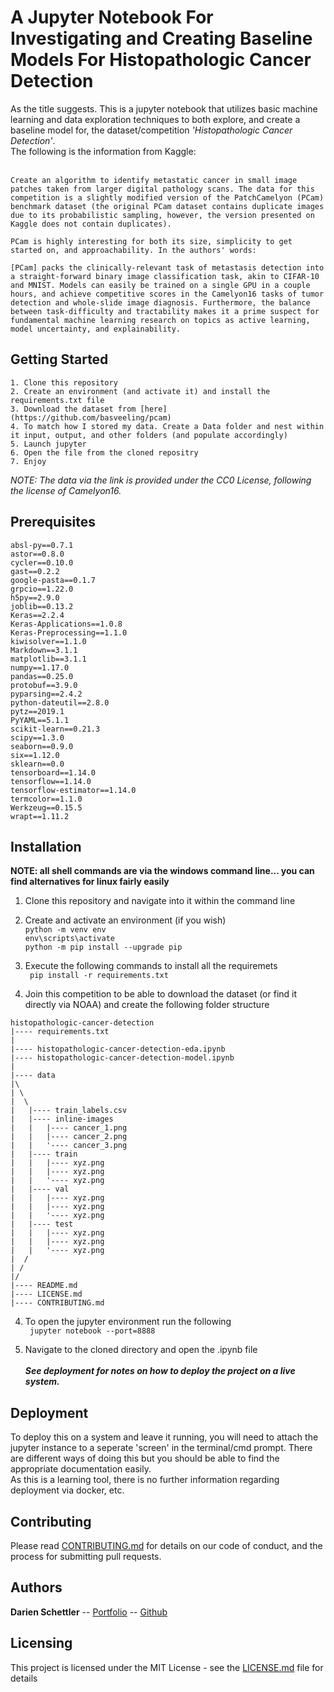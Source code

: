 # A Jupyter Notebook For Investigating and Creating Baseline Models For Histopathologic Cancer Detection

As the title suggests. This is a jupyter notebook that utilizes basic machine learning and data exploration techniques to both explore, and create a baseline model for, the dataset/competition *'Histopathologic Cancer Detection'*. <br>The following is the information from Kaggle:<br><br>

```
Create an algorithm to identify metastatic cancer in small image patches taken from larger digital pathology scans. The data for this competition is a slightly modified version of the PatchCamelyon (PCam) benchmark dataset (the original PCam dataset contains duplicate images due to its probabilistic sampling, however, the version presented on Kaggle does not contain duplicates).

PCam is highly interesting for both its size, simplicity to get started on, and approachability. In the authors' words:

[PCam] packs the clinically-relevant task of metastasis detection into a straight-forward binary image classification task, akin to CIFAR-10 and MNIST. Models can easily be trained on a single GPU in a couple hours, and achieve competitive scores in the Camelyon16 tasks of tumor detection and whole-slide image diagnosis. Furthermore, the balance between task-difficulty and tractability makes it a prime suspect for fundamental machine learning research on topics as active learning, model uncertainty, and explainability.
```

## Getting Started

```
1. Clone this repository
2. Create an environment (and activate it) and install the requirements.txt file
3. Download the dataset from [here](https://github.com/basveeling/pcam)
4. To match how I stored my data. Create a Data folder and nest within it input, output, and other folders (and populate accordingly)
5. Launch jupyter
6. Open the file from the cloned repositry
7. Enjoy
```

*NOTE: The data via the link is provided under the CC0 License, following the license of Camelyon16.*


## Prerequisites

```
absl-py==0.7.1
astor==0.8.0
cycler==0.10.0
gast==0.2.2
google-pasta==0.1.7
grpcio==1.22.0
h5py==2.9.0
joblib==0.13.2
Keras==2.2.4
Keras-Applications==1.0.8
Keras-Preprocessing==1.1.0
kiwisolver==1.1.0
Markdown==3.1.1
matplotlib==3.1.1
numpy==1.17.0
pandas==0.25.0
protobuf==3.9.0
pyparsing==2.4.2
python-dateutil==2.8.0
pytz==2019.1
PyYAML==5.1.1
scikit-learn==0.21.3
scipy==1.3.0
seaborn==0.9.0
six==1.12.0
sklearn==0.0
tensorboard==1.14.0
tensorflow==1.14.0
tensorflow-estimator==1.14.0
termcolor==1.1.0
Werkzeug==0.15.5
wrapt==1.11.2
```

## Installation
**NOTE: all shell commands are via the windows command line... you can find alternatives for linux fairly easily**

1. Clone this repository and navigate into it within the command line

2. Create and activate an environment (if you wish)<br>
` python -m venv env `<br>
` env\scripts\activate `<br>
` python -m pip install --upgrade pip `<br>

3. Execute the following commands to install all the requiremets<br>
` pip install -r requirements.txt`<br>

4. Join this competition to be able to download the dataset (or find it directly via NOAA) and create the following folder structure<br>
```
histopathologic-cancer-detection
|---- requirements.txt
|
|---- histopathologic-cancer-detection-eda.ipynb
|---- histopathologic-cancer-detection-model.ipynb
|
|---- data
|\
| \
|  \
|   |---- train_labels.csv
|   |---- inline-images
|   |   |---- cancer_1.png
|   |   |---- cancer_2.png
|   |   '---- cancer_3.png
|   |---- train
|   |   |---- xyz.png
|   |   |---- xyz.png
|   |   '---- xyz.png
|   |---- val
|   |   |---- xyz.png
|   |   |---- xyz.png
|   |   '---- xyz.png
|   |---- test
|   |   |---- xyz.png
|   |   |---- xyz.png
|   |   '---- xyz.png
|  /
| /
|/
|---- README.md
|---- LICENSE.md
|---- CONTRIBUTING.md
```
4. To open the jupyter environment run the following<br>
` jupyter notebook --port=8888`<br>

5. Navigate to the cloned directory and open the .ipynb file<br><br>
***See deployment for notes on how to deploy the project on a live system.***

## Deployment

To deploy this on a system and leave it running, you will need to attach the jupyter instance to a seperate 'screen' in the terminal/cmd prompt. There are different ways of doing this but you should be able to find the appropriate documentation easily. <br>
As this is a learning tool, there is no further information regarding deployment via docker, etc.

## Contributing

Please read [CONTRIBUTING.md](CONTRIBUTING.md) for details on our code of conduct, and the process for submitting pull requests.

## Authors

**Darien Schettler** -- [Portfolio](http://darienschettler.ca/) -- [Github](https://github.com/darien-schettler)


## Licensing

This project is licensed under the MIT License - see the [LICENSE.md](LICENSE.md) file for details
